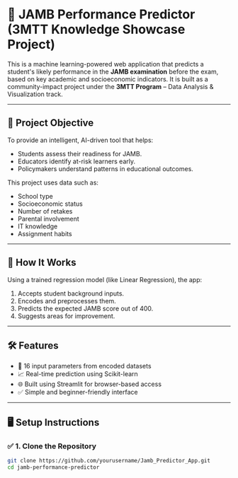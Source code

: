 # 🎯 JAMB Performance Predictor (3MTT Knowledge Showcase Project)

This is a machine learning-powered web application that predicts a student's likely performance in the **JAMB examination** before the exam, based on key academic and socioeconomic indicators. It is built as a community-impact project under the **3MTT Program** – Data Analysis & Visualization track.

---

## 🚀 Project Objective

To provide an intelligent, AI-driven tool that helps:
- Students assess their readiness for JAMB.
- Educators identify at-risk learners early.
- Policymakers understand patterns in educational outcomes.

This project uses data such as:
- School type
- Socioeconomic status
- Number of retakes
- Parental involvement
- IT knowledge
- Assignment habits

---

## 🧠 How It Works

Using a trained regression model (like Linear Regression), the app:
1. Accepts student background inputs.
2. Encodes and preprocesses them.
3. Predicts the expected JAMB score out of 400.
4. Suggests areas for improvement.

---

## 🛠 Features

- 🔢 16 input parameters from encoded datasets
- 📈 Real-time prediction using Scikit-learn
- 🌐 Built using Streamlit for browser-based access
- ✅ Simple and beginner-friendly interface

---

## 🖥️ Setup Instructions

### ✅ 1. Clone the Repository

```bash
git clone https://github.com/yourusername/Jamb_Predictor_App.git
cd jamb-performance-predictor
